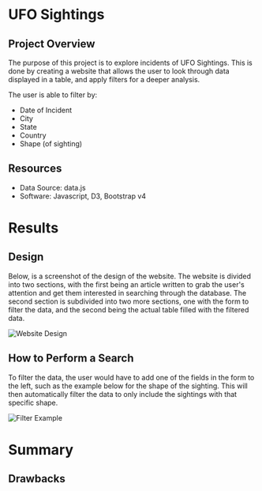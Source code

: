 # UFO Sightings
## Project Overview
The purpose of this project is to explore incidents of UFO Sightings. This is done by creating a website that allows the user to look through data displayed in a table, and apply filters for a deeper analysis.

The user is able to filter by:
- Date of Incident
- City
- State
- Country
- Shape (of sighting)

## Resources
- Data Source: data.js
- Software: Javascript, D3, Bootstrap v4

# Results
## Design
Below, is a screenshot of the design of the website. The website is divided into two sections, with the first being an article written to grab the user's attention and get them interested in searching through the database. The second section is subdivided into two more sections, one with the form to filter the data, and the second being the actual table filled with the filtered data.

![Website Design]()

## How to Perform a Search
To filter the data, the user would have to add one of the fields in the form to the left, such as the example below for the shape of the sighting. This will then automatically filter the data to only include the sightings with that specific shape.

![Filter Example]()

# Summary
## Drawbacks


## 